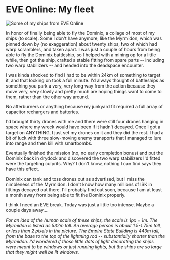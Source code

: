 # EVE Online: My fleet

![Some of my ships from EVE Online](http://westkarana.com/wp-content/uploads/2009/08/myfleet.jpg "Some of my ships from EVE Online")

In honor of finally being able to fly the Dominix, a collage of most of my ships (to scale). Some I don't have anymore, like the Myrmidon, which was pinned down by (no exaggeration) about twenty ships, two of which had warp scramblers, and taken apart. I was just a couple of hours from being able to fly the Dominix battleship, so I helped with a mining op for a little while, then got the ship, crafted a stable fitting from spare parts -- including two warp stabilizers -- and headed into the deadspace encounter.

I was kinda shocked to find I had to be within 24km of something to target it, and that locking on took a full minute. I'd always thought of battleships as something you park a very, very long way from the action because they move very, very slowly and pretty much are hoping things want to come to them, rather than the other way around.

No afterburners or anything because my junkyard fit required a full array of capacitor rechargers and batteries.

I'd brought thirty drones with me and there were still four drones hanging in space where my wreck would have been if it hadn't decayed. Once I got a target on ANYTHING, I just set my drones on it and they did the rest. I had a bit of luck with three slow-moving enemy transports that I managed to lure into range and then kill with smartbombs.

Eventually finished the mission (no, no early completion bonus) and put the Dominix back in drydock and discovered the two warp stabilizers I'd fitted were the targeting culprits. Why? I don't know, nothing I can find says they have this effect.

Dominix can tank and toss drones out as advertised, but I miss the nimbleness of the Myrmidon. I don't know how many millions of ISK in fittings decayed out there. I'll probably find out soon, because I am at least a month away from being able to fit the Dominix properly.

I think I need an EVE break. Today was just a little too intense. Maybe a couple days away....

*For an idea of the human scale of these ships, the scale is 1px = 1m. The Myrmidon is listed as 532m tall. An average person is about 1.5-1.75m tall, or less than 2 pixels in the picture. The Empire State Building is 443m tall, from the base to the top of the lightning rod -- substantially shorter than the Myrmidon. I'd wondered if those little dots of light decorating the ships were meant to be windows or just running lights, but the ships are so large that they might well be lit windows.*

